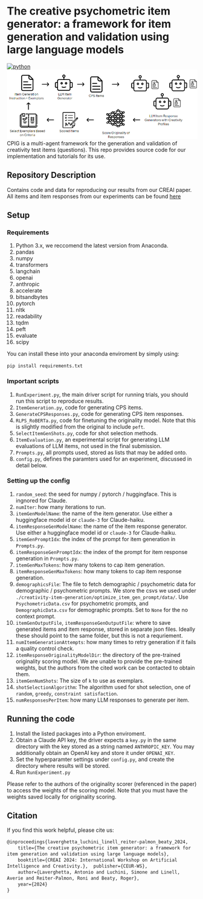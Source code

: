 # The creative psychometric item generator: a framework for item generation and validation using large language models
[![python](https://img.shields.io/badge/Python-3.11-3776AB.svg?style=flat&logo=python&logoColor=white)](https://www.python.org)
![Schematic of approach](/CPIG.PNG)
CPIG is a multi-agent framework for the generation and validation of creativity test items (questions). This repo provides source code for our implementation and tutorials for its use.

## Repository Description
Contains code and data for reproducing our results from our CREAI paper.
All items and item responses from our experiments can be found [here](https://drive.google.com/drive/folders/14Akdt-FLQJIzL2ytDucKw18TMo-r3hbu?usp=sharing)
## Setup
### Requirements
1. Python 3.x, we reccomend the latest version from Anaconda.
2. pandas
3. numpy
4. transformers
5. langchain
6. openai
7. anthropic
8. accelerate
9. bitsandbytes
10. pytorch
11. nltk
12. readability
13. tqdm
14. peft
15. evaluate
16. scipy

You can install these into your anaconda enviroment by simply using:

```pip install requirements.txt```
### Important scripts
1. `RunExperiment.py`, the main driver script for running trials, you should run this script to reproduce results.
2. `ItemGeneration.py`, code for generating CPS items.
3. `GenerateCPSResponses.py`, code for generating CPS item responses.
4. `RLPS_RoBERTa.py`, code for finetuning the originality model. Note that this is slightly modified from the original to include `peft`.
5. `SelectItemGenShots.py`, code for shot selection methods.
6. `ItemEvaluation.py`, an experimental script for generating LLM evaluations of LLM items, not used in the final submission.
7. `Prompts.py`, all prompts used, stored as lists that may be added onto.
8. `config.py`, defines the paramters used for an experiment, discussed in detail below.
### Setting up the config
1. `random_seed`: the seed for numpy / pytorch / huggingface. This is ingnored for Claude.
2. `numIter`: how many iterations to run.
3. `itemGenModelName`: the name of the item generator. Use either a huggingface model id or `claude-3` for Claude-haiku.
4. `itemResponseGenModelName`: the name of the item response generator. Use either a huggingface model id or `claude-3` for Claude-haiku.
5. `itemGenPromptIdx`: the index of the prompt for item generation in `Prompts.py`.
6. `itemResponseGenPromptIdx`: the index of the prompt for item response generation in `Prompts.py`.
7. `itemGenMaxTokens`: how many tokens to cap item generation.
8. `itemResponseGenMaxTokens`: how many tokens to cap item response generation.
9. `demographicsFile`: The file to fetch demographic / psychometric data for demographic / psychometric prompts. We store the csvs we used under `./creativity-item-generation/optimize_item_gen_prompt/data/`. Use `PsychometricData.csv` for psychometric prompts, and `DemographicData.csv` for demographic prompts. Set to `None` for the no context prompt.
10. `itemGenOutputFile`, `itemResponseGenOutputFile`: where to save generated items and item response, stored in separate json files. Ideally these should point to the same folder, but this is not a requriement.
11. `numItemGenerationAttempts`: how many times to retry generation if it fails a quality control check.
12. `itemResponseOriginalityModelDir`: the directory of the pre-trained originality scoring model. We are unable to provide the pre-trained weights, but the authors from the cited work can be contacted to obtain them.
13. `itemGenNumShots`: The size of `k` to use as exemplars.
14. `shotSelectionAlgorithm`: The algorithm used for shot selection, one of `random`, `greedy`, `constraint satisfaction`.
15. `numResponsesPerItem`: how many LLM responses to generate per item.

## Running the code
1. Install the listed packages into a Python enviroment.
2. Obtain a Claude API key, the driver expects a `key.py` in the same directory with the key stored as a string named `ANTHROPIC_KEY`. You may additionally obtain an OpenAI key and store it under `OPENAI_KEY`.
3. Set the hyperparamter settings under `config.py`, and create the directory where results will be stored.
4. Run `RunExperiment.py`

Please refer to the authors of the originality scorer (referenced in the paper) to access the weights of the scoring model. Note that you must have the weights saved locally for originality scoring.

## Citation
If you find this work helpful, please cite us:
```
@inproceedings{laverghetta_luchini_linell_reiter-palmon_beaty_2024,  
    title={The creative psychometric item generator: a framework for item generation and validation using large language models},  
    booktitle={CREAI 2024: International Workshop on Artificial Intelligence and Creativity.},  publisher={CEUR-WS},  
    author={Laverghetta, Antonio and Luchini, Simone and Linell, Averie and Reiter-Palmon, Roni and Beaty, Roger},  
    year={2024}
}
```
